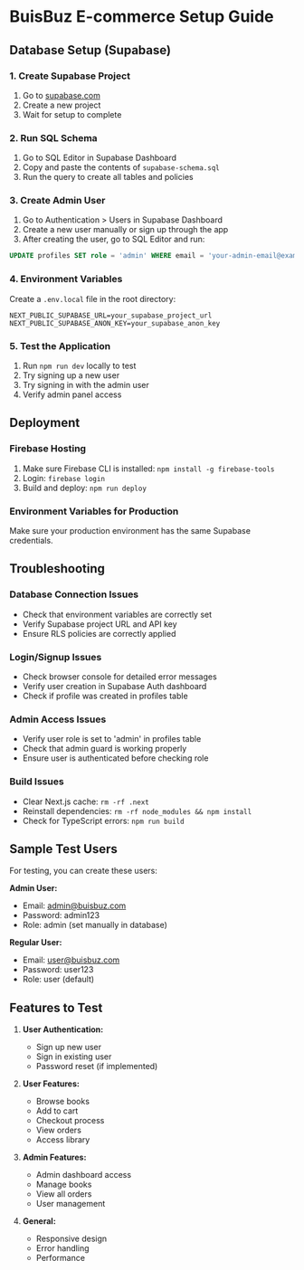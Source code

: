 # BuisBuz E-commerce Setup Guide

## Database Setup (Supabase)

### 1. Create Supabase Project
1. Go to [supabase.com](https://supabase.com)
2. Create a new project
3. Wait for setup to complete

### 2. Run SQL Schema
1. Go to SQL Editor in Supabase Dashboard
2. Copy and paste the contents of `supabase-schema.sql`
3. Run the query to create all tables and policies

### 3. Create Admin User
1. Go to Authentication > Users in Supabase Dashboard
2. Create a new user manually or sign up through the app
3. After creating the user, go to SQL Editor and run:
```sql
UPDATE profiles SET role = 'admin' WHERE email = 'your-admin-email@example.com';
```

### 4. Environment Variables
Create a `.env.local` file in the root directory:
```
NEXT_PUBLIC_SUPABASE_URL=your_supabase_project_url
NEXT_PUBLIC_SUPABASE_ANON_KEY=your_supabase_anon_key
```

### 5. Test the Application
1. Run `npm run dev` locally to test
2. Try signing up a new user
3. Try signing in with the admin user
4. Verify admin panel access

## Deployment

### Firebase Hosting
1. Make sure Firebase CLI is installed: `npm install -g firebase-tools`
2. Login: `firebase login`
3. Build and deploy: `npm run deploy`

### Environment Variables for Production
Make sure your production environment has the same Supabase credentials.

## Troubleshooting

### Database Connection Issues
- Check that environment variables are correctly set
- Verify Supabase project URL and API key
- Ensure RLS policies are correctly applied

### Login/Signup Issues
- Check browser console for detailed error messages
- Verify user creation in Supabase Auth dashboard
- Check if profile was created in profiles table

### Admin Access Issues
- Verify user role is set to 'admin' in profiles table
- Check that admin guard is working properly
- Ensure user is authenticated before checking role

### Build Issues
- Clear Next.js cache: `rm -rf .next`
- Reinstall dependencies: `rm -rf node_modules && npm install`
- Check for TypeScript errors: `npm run build`

## Sample Test Users

For testing, you can create these users:

**Admin User:**
- Email: admin@buisbuz.com
- Password: admin123
- Role: admin (set manually in database)

**Regular User:**
- Email: user@buisbuz.com  
- Password: user123
- Role: user (default)

## Features to Test

1. **User Authentication:**
   - Sign up new user
   - Sign in existing user
   - Password reset (if implemented)

2. **User Features:**
   - Browse books
   - Add to cart
   - Checkout process
   - View orders
   - Access library

3. **Admin Features:**
   - Admin dashboard access
   - Manage books
   - View all orders
   - User management

4. **General:**
   - Responsive design
   - Error handling
   - Performance
